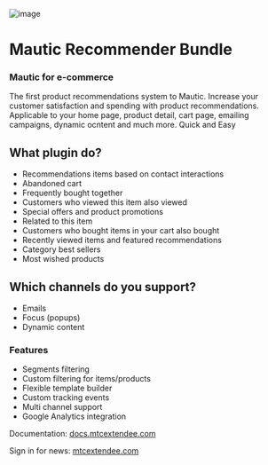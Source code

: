 ![image](https://user-images.githubusercontent.com/462477/51494736-0fefb100-1dba-11e9-8d44-27a24292e3dd.png)


# Mautic Recommender Bundle 
### Mautic for e-commerce

The first product recommendations system to Mautic.  Increase your customer satisfaction and spending with product recommendations. Applicable to your home page, product detail, cart page, emailing campaigns, dynamic ocntent and much more. Quick and Easy

## What plugin do?

- Recommendations items based on contact interactions
- Abandoned cart
- Frequently bought together
- Customers who viewed this item also viewed
- Special offers and product promotions
- Related to this item
- Customers who bought items in your cart also bought
- Recently viewed items and featured recommendations
- Category best sellers
- Most wished products

## Which channels do you support?

- Emails
- Focus (popups)
- Dynamic content
 
### Features

- Segments filtering
- Custom filtering for items/products 
- Flexible template builder
- Custom tracking events
- Multi channel support
- Google Analytics integration

Documentation: [docs.mtcextendee.com](https://docs.mtcextendee.com/)

Sign in for news: [mtcextendee.com](https://mtcextendee.com/)

